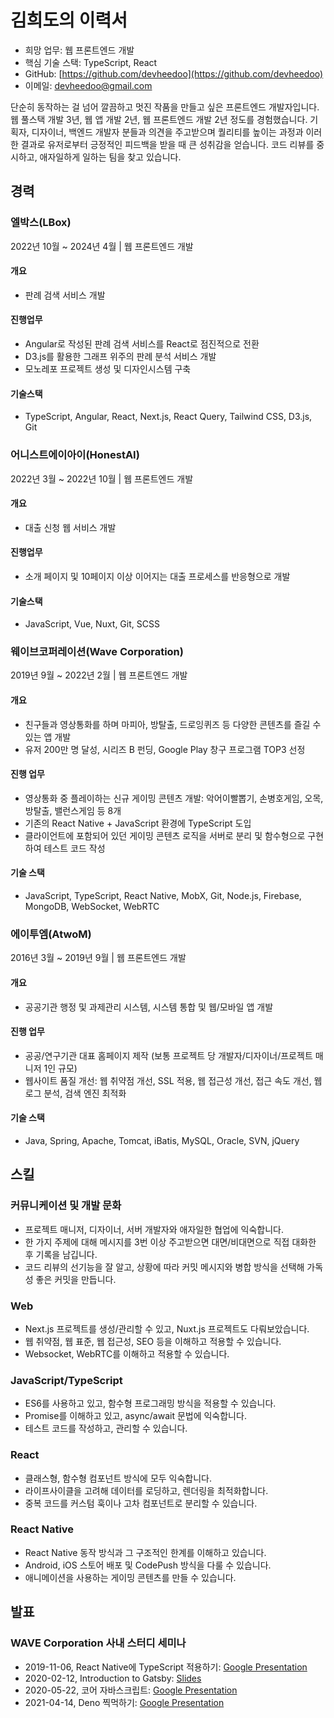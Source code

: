 # 김희도의 이력서

- 희망 업무: 웹 프론트엔드 개발
- 핵심 기술 스택: TypeScript, React
- GitHub: [https://github.com/devheedoo](https://github.com/devheedoo)
- 이메일: devheedoo@gmail.com

단순히 동작하는 걸 넘어 깔끔하고 멋진 작품을 만들고 싶은 프론트엔드 개발자입니다.
웹 풀스택 개발 3년, 웹 앱 개발 2년, 웹 프론트엔드 개발 2년 정도를 경험했습니다.
기획자, 디자이너, 백엔드 개발자 분들과 의견을 주고받으며 퀄리티를 높이는 과정과
이러한 결과로 유저로부터 긍정적인 피드백을 받을 때 큰 성취감을 얻습니다.
코드 리뷰를 중시하고, 애자일하게 일하는 팀을 찾고 있습니다.

## 경력

### 엘박스(LBox)

2022년 10월 ~ 2024년 4월 | 웹 프론트엔드 개발

#### 개요

- 판례 검색 서비스 개발

#### 진행업무

- Angular로 작성된 판례 검색 서비스를 React로 점진적으로 전환
- D3.js를 활용한 그래프 위주의 판례 분석 서비스 개발
- 모노레포 프로젝트 생성 및 디자인시스템 구축

#### 기술스택

- TypeScript, Angular, React, Next.js, React Query, Tailwind CSS, D3.js, Git

### 어니스트에이아이(HonestAI)

2022년 3월 ~ 2022년 10월 | 웹 프론트엔드 개발

#### 개요

- 대출 신청 웹 서비스 개발

#### 진행업무

- 소개 페이지 및 10페이지 이상 이어지는 대출 프로세스를 반응형으로 개발

#### 기술스택

- JavaScript, Vue, Nuxt, Git, SCSS

### 웨이브코퍼레이션(Wave Corporation)

2019년 9월 ~ 2022년 2월 | 웹 프론트엔드 개발

#### 개요

- 친구들과 영상통화를 하며 마피아, 방탈출, 드로잉퀴즈 등 다양한 콘텐츠를 즐길 수 있는 앱 개발
- 유저 200만 명 달성, 시리즈 B 펀딩, Google Play 창구 프로그램 TOP3 선정

#### 진행 업무

- 영상통화 중 플레이하는 신규 게이밍 콘텐츠 개발: 악어이빨뽑기, 손병호게임, 오목, 방탈출, 밸런스게임 등 8개
- 기존의 React Native + JavaScript 환경에 TypeScript 도입
- 클라이언트에 포함되어 있던 게이밍 콘텐츠 로직을 서버로 분리 및 함수형으로 구현하여 테스트 코드 작성

#### 기술 스택

- JavaScript, TypeScript, React Native, MobX, Git, Node.js, Firebase, MongoDB, WebSocket, WebRTC

### 에이투엠(AtwoM)

2016년 3월 ~ 2019년 9월 | 웹 프론트엔드 개발

#### 개요

- 공공기관 행정 및 과제관리 시스템, 시스템 통합 및 웹/모바일 앱 개발

#### 진행 업무

- 공공/연구기관 대표 홈페이지 제작 (보통 프로젝트 당 개발자/디자이너/프로젝트 매니저 1인 규모)
- 웹사이트 품질 개선: 웹 취약점 개선, SSL 적용, 웹 접근성 개선, 접근 속도 개선, 웹로그 분석, 검색 엔진 최적화

#### 기술 스택

- Java, Spring, Apache, Tomcat, iBatis, MySQL, Oracle, SVN, jQuery

## 스킬

### 커뮤니케이션 및 개발 문화

- 프로젝트 매니저, 디자이너, 서버 개발자와 애자일한 협업에 익숙합니다.
- 한 가지 주제에 대해 메시지를 3번 이상 주고받으면 대면/비대면으로 직접 대화한 후 기록을 남깁니다.
- 코드 리뷰의 선기능을 잘 알고, 상황에 따라 커밋 메시지와 병합 방식을 선택해 가독성 좋은 커밋을 만듭니다.

### Web

- Next.js 프로젝트를 생성/관리할 수 있고, Nuxt.js 프로젝트도 다뤄보았습니다.
- 웹 취약점, 웹 표준, 웹 접근성, SEO 등을 이해하고 적용할 수 있습니다.
- Websocket, WebRTC를 이해하고 적용할 수 있습니다.

### JavaScript/TypeScript

- ES6를 사용하고 있고, 함수형 프로그래밍 방식을 적용할 수 있습니다.
- Promise를 이해하고 있고, async/await 문법에 익숙합니다.
- 테스트 코드를 작성하고, 관리할 수 있습니다.

### React

- 클래스형, 함수형 컴포넌트 방식에 모두 익숙합니다.
- 라이프사이클을 고려해 데이터를 로딩하고, 렌더링을 최적화합니다.
- 중복 코드를 커스텀 훅이나 고차 컴포넌트로 분리할 수 있습니다.

### React Native

- React Native 동작 방식과 그 구조적인 한계를 이해하고 있습니다.
- Android, iOS 스토어 배포 및 CodePush 방식을 다룰 수 있습니다.
- 애니메이션을 사용하는 게이밍 콘텐츠를 만들 수 있습니다.

## 발표

### WAVE Corporation 사내 스터디 세미나

- 2019-11-06, React Native에 TypeScript 적용하기: [Google Presentation](https://docs.google.com/presentation/d/1Buv1qk6WbooltljdqjkjoG8Gu0hn8FMl/edit?usp=sharing&ouid=104506562216827919165&rtpof=true&sd=true)
- 2020-02-12, Introduction to Gatsby: [Slides](https://slides.com/devheedoo/introduction-to-gatsby)
- 2020-05-22, 코어 자바스크립트: [Google Presentation](https://docs.google.com/presentation/d/1BQRP_C7yOTf3-O4pKewsQgF6vRa1LvMEJEGrb0hh4XE/edit?usp=sharing)
- 2021-04-14, Deno 찍먹하기: [Google Presentation](https://docs.google.com/presentation/d/1sHTwAnX9JJQ1i0aKmW1Mu7pNNGvApOe1/edit?usp=sharing&ouid=104506562216827919165&rtpof=true&sd=true)
